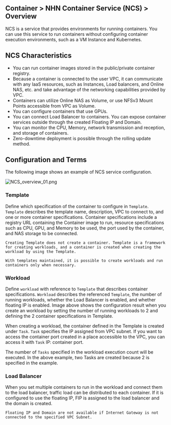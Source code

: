 ## Container > NHN Container Service (NCS) > Overview

NCS is a service that provides environments for running containers. 
You can use this service to run containers without configuring container execution environments, such as a VM Instance and Kubernetes.

## NCS Characteristics 

* You can run container images stored in the public/private container registry.
* Because a container is connected to the user VPC, it can communicate with any IaaS resources, such as Instances, Load balancers, and Online NAS, etc. and take advantage of the networking capabilities provided by VPC.
* Containers can utilize Online NAS as Volume, or use NFSv3 Mount Points accessible from VPC as Volume.
* You can configure containers that use GPUs.
* You can connect Load Balancer to containers. You can expose container services outside through the created Floating IP and Domain.
* You can monitor the CPU, Memory, network transmission and reception, and storage of containers.
* Zero-downtime deployment is possible through the rolling update method.

## Configuration and Terms

The following image shows an example of NCS service configuration.

![NCS_overview_01.png](https://static.toastoven.net/prod_ncs/20221222/D-NCS_overview_01.png)

### Template

Define which specification of the container to configure  in `Template`. 
`Template` describes the template name, description, VPC to connect to, and one or more container specifications.
Container specifications include a registry URL containing the Container image to run, resource specifications such as CPU, GPU, and Memory to be used, the port used by the container, and NAS storage to be connected.

```
Creating Template does not create a container. Template is a framework for creating workloads, and a container is created when creating the workload by using the Template.

With templates maintained, it is possible to create workloads and run containers only when necessary.
```

### Workload

Define `workload` with reference to `Template` that describes container specifications. 
`Workload` describes the referenced `Template`, the number of running workloads, whether the Load Balancer is enabled, and whether floating IP is enabled.
Image above shows the configuration result when you create an workload by setting the number of running workloads to 2 and defining the 2 container specifications in Template.

When creating a workload, the container defined in the Template is created under `Task`. 
`Task` specifies the IP assigned from VPC subnet.
If you want to access the container port created in a place accessible to the VPC, you can access it with `Task` IP: container port.

The number of `Tasks` specified in the workload execution count will be executed. In the above example, two Tasks are created because 2 is specified in the example.

### Load Balancer

When you set multiple containers to run in the workload and connect them to the load balancer, traffic load can be distributed to each container.
If it is configured to use the floating IP, FIP is assigned to the load balancer and the domain is created.

```
Floating IP and Domain are not available if Internet Gateway is not connected to the specified VPC Subnet.
```